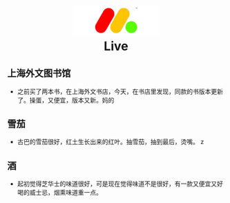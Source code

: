  <h1  align="center"> 
  <br>
  <a href="https://github.com/shuzijianzao/Spiral3D/blob/master/Picture/SHUZIJIANZAO"><img src="https://github.com/shuzijianzao/Spiral3D/blob/master/Picture/SHUZIJIANZAO.png" alt="SHUZIJIANZAO" width="200"></a>
  <br>
   Live
  <br>
</h1>

## 上海外文图书馆
- 之前买了两本书，在上海外文书店，今天，在书店里发现，同款的书版本更新了。操蛋，又便宜，版本又新。妈的

## 雪茄
- 古巴的雪茄很好，红土生长出来的红叶。抽雪茄，抽到最后，烫嘴。
z
## 酒
- 起初觉得芝华士的味道很好，可是现在觉得味道不是很好，有一款又便宜又好喝的威士忌，烟熏味道重一点。
